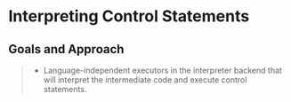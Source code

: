 # Interpreting Control Statements

## Goals and Approach
> - Language-independent executors in the interpreter backend that will interpret the intermediate code and execute
> control statements.
